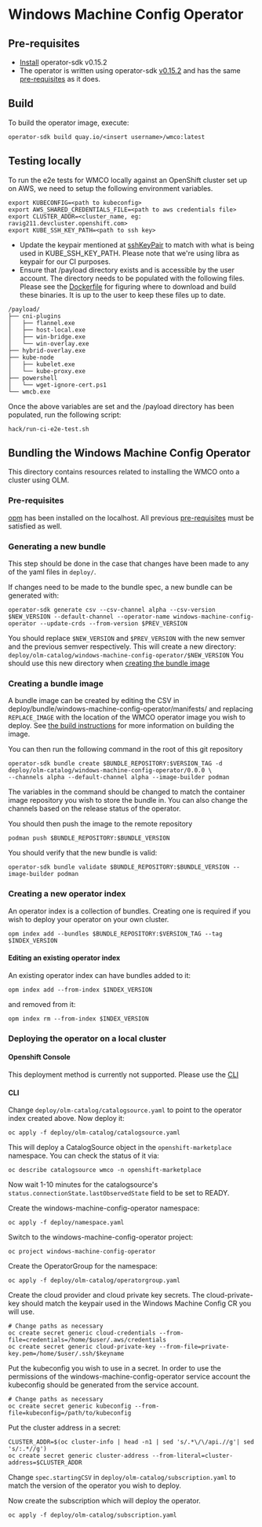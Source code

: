 # Windows Machine Config Operator

## Pre-requisites
- [Install](https://github.com/operator-framework/operator-sdk/blob/v0.15.x/doc/user/install-operator-sdk.md) operator-sdk
  v0.15.2
- The operator is written using operator-sdk [v0.15.2](https://github.com/operator-framework/operator-sdk/releases/tag/v0.15.2)
  and has the same [pre-requisites](https://github.com/operator-framework/operator-sdk/tree/v0.15.x#prerequisites) as it
  does.

## Build
To build the operator image, execute:
```shell script
operator-sdk build quay.io/<insert username>/wmco:latest
```

## Testing locally
To run the e2e tests for WMCO locally against an OpenShift cluster set up on AWS, we need to setup the following environment variables.
```shell script
export KUBECONFIG=<path to kubeconfig>
export AWS_SHARED_CREDENTIALS_FILE=<path to aws credentials file>
export CLUSTER_ADDR=<cluster_name, eg: ravig211.devcluster.openshift.com>
export KUBE_SSH_KEY_PATH=<path to ssh key>
```
- Update the keypair mentioned at [sshKeyPair](https://github.com/openshift/windows-machine-config-operator/blob/42593c5d2eb798b572c58b5debafc4c392d1f967/test/e2e/wmco_test.go#L59) to match with what 
is being used in KUBE_SSH_KEY_PATH. Please note that we're using libra as keypair
for our CI purposes.
- Ensure that /payload directory exists and is accessible by the user account. The directory needs to be populated with the following files. Please see the [Dockerfile](https://github.com/openshift/windows-machine-config-operator/blob/master/build/Dockerfile) for figuring where to download and build these binaries. It is up to the user to keep these files up to date.
```
/payload/
├── cni-plugins
│   ├── flannel.exe
│   ├── host-local.exe
│   ├── win-bridge.exe
│   └── win-overlay.exe
├── hybrid-overlay.exe
├── kube-node
│   ├── kubelet.exe
│   └── kube-proxy.exe
├── powershell
│   └── wget-ignore-cert.ps1
└── wmcb.exe
```
Once the above variables are set and the /payload directory has been populated, run the following script:
```shell script
hack/run-ci-e2e-test.sh
```

## Bundling the Windows Machine Config Operator
This directory contains resources related to installing the WMCO onto a cluster using OLM.

### Pre-requisites
[opm](https://github.com/operator-framework/operator-registry/) has been installed on the localhost.
All previous [pre-requisites](#pre-requisites) must be satisfied as well.

### Generating a new bundle
This step should be done in the case that changes have been made to any of the yaml files in `deploy/`.

If changes need to be made to the bundle spec, a new bundle can be generated with:
```shell script
operator-sdk generate csv --csv-channel alpha --csv-version $NEW_VERSION --default-channel --operator-name windows-machine-config-operator --update-crds --from-version $PREV_VERSION
```

You should replace `$NEW_VERSION` and `$PREV_VERSION` with the new semver and the previous semver respectively.
This will create a new directory: `deploy/olm-catalog/windows-machine-config-operator/$NEW_VERSION`
You should use this new directory when [creating the bundle image](#creating-a-bundle-image)

### Creating a bundle image
A bundle image can be created by editing the CSV in deploy/bundle/windows-machine-config-operator/manifests/
and replacing `REPLACE_IMAGE` with the location of the WMCO operator image you wish to deploy.
See [the build instructions](#build) for more information on building the image.

You can then run the following command in the root of this git repository
```shell script
operator-sdk bundle create $BUNDLE_REPOSITORY:$VERSION_TAG -d deploy/olm-catalog/windows-machine-config-operator/0.0.0 \
--channels alpha --default-channel alpha --image-builder podman
```
The variables in the command should be changed to match the container image repository you wish to store the bundle in.
You can also change the channels based on the release status of the operator.

You should then push the image to the remote repository
```shell script
podman push $BUNDLE_REPOSITORY:$BUNDLE_VERSION
```

You should verify that the new bundle is valid:
```shell script
operator-sdk bundle validate $BUNDLE_REPOSITORY:$BUNDLE_VERSION --image-builder podman
```

### Creating a new operator index
An operator index is a collection of bundles. Creating one is required if you wish to deploy your operator on your own
cluster.

```shell script
opm index add --bundles $BUNDLE_REPOSITORY:$VERSION_TAG --tag $INDEX_VERSION
```

#### Editing an existing operator index
An existing operator index can have bundles added to it:
```shell script
opm index add --from-index $INDEX_VERSION
```
and removed from it:
```shell script
opm index rm --from-index $INDEX_VERSION
```

### Deploying the operator on a local cluster
#### Openshift Console
This deployment method is currently not supported. Please use the [CLI](#cli)

#### CLI
Change `deploy/olm-catalog/catalogsource.yaml` to point to the operator index created above. Now deploy it:
```shell script
oc apply -f deploy/olm-catalog/catalogsource.yaml
```

This will deploy a CatalogSource object in the `openshift-marketplace` namespace. You can check the status of it via:
```shell script
oc describe catalogsource wmco -n openshift-marketplace
```

Now wait 1-10 minutes for the catalogsource's `status.connectionState.lastObservedState` field to be set to READY.

Create the windows-machine-config-operator namespace:
```shell script
oc apply -f deploy/namespace.yaml
```

Switch to the windows-machine-config-operator project:
```shell script
oc project windows-machine-config-operator
```

Create the OperatorGroup for the namespace:
```shell script
oc apply -f deploy/olm-catalog/operatorgroup.yaml
```

Create the cloud provider and cloud private key secrets. The cloud-private-key should match the keypair used in the
Windows Machine Config CR you will use.
```shell script
# Change paths as necessary
oc create secret generic cloud-credentials --from-file=credentials=/home/$user/.aws/credentials
oc create secret generic cloud-private-key --from-file=private-key.pem=/home/$user/.ssh/$keyname
```

Put the kubeconfig you wish to use in a secret. In order to use the permissions of the windows-machine-config-operator
service account the kubeconfig should be generated from the service account.
```shell script
# Change paths as necessary
oc create secret generic kubeconfig --from-file=kubeconfig=/path/to/kubeconfig
```

Put the cluster address in a secret:
```shell script
CLUSTER_ADDR=$(oc cluster-info | head -n1 | sed 's/.*\/\/api.//g'| sed 's/:.*//g')
oc create secret generic cluster-address --from-literal=cluster-address=$CLUSTER_ADDR
```

Change `spec.startingCSV` in `deploy/olm-catalog/subscription.yaml` to match the version of the operator you wish to deploy.

Now create the subscription which will deploy the operator.
```shell script
oc apply -f deploy/olm-catalog/subscription.yaml
```
